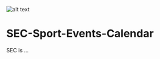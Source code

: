 ![alt text](https://app.bitrise.io/app/9876fbd28a173aed/status.svg?token=sLx-2bfSfPbGvpQIwTatVQ "Bitrise status")
# SEC-Sport-Events-Calendar
SEC is ...
